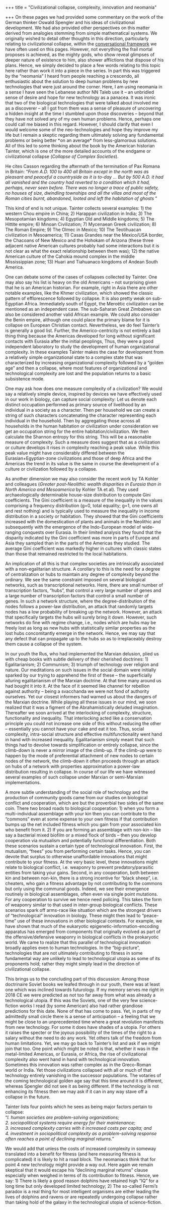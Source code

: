 +++
title = "Civilizational collapse, complexity, innovation and neomania"

+++
On these pages we had provided some commentary on the work of the German
thinker Oswald Spengler and his ideas of civilizational development. We
had also provided other perspectives on this matter derived from
analogies stemming from simple mathematical systems. We originally
wished to detail other thoughts in this direction, particularly relating
to civilizational collapse, within the [conversational
framework](https://manasataramgini.wordpress.com/2017/11/07/of-lives-of-men-of-times-of-men-i/)
we have often used on this pages. However, not everything the frail
mortal proposes is achieved, as the mighty gods, who show reveal
glimpses of deeper nature of existence to him, also shower afflictions
that dispose of his plans. Hence, we simply decided to place a few words
relating to this topic here rather than work it into a piece in the
series. In part this was triggered by the “neomania” I heard from people
reaching a crescendo, all enthusiastic about the solution to deep human
problems by new technologies that were just around the corner. Here, I
am using neomania in a sense I have seen the Lebanese author NN Taleb
use it – an unbridled sense of desire and hope for new technology as a
panacea. It was ironic that two of the biological technologies that were
talked about involved me as a discoverer – all I got from them was a
sense of pleasure of uncovering a hidden insight at the time I stumbled
upon those discoveries – beyond that they have not solved any of my own
human problems. Hence, perhaps one could call me biased in this regard.
However, I should clarify that even I would welcome some of the
neo-technologies and hope they improve my life but I remain a skeptic
regarding them ultimately solving any fundamental problems or being
better \*on an average\* from less-glamorous solutions. All of this led
to some thinking about the book by the American historian Tainter, which
is one of the more detailed accounts of the endgame or civilizational
collapse (*Collapse of Complex Societies*).

He cites Casson regarding the aftermath of the termination of Pax Romana
in Britain: “*From A.D. 100 to 400 all Britain except in the north was
as pleasant and peaceful a countryside as it is to-day … But by 500 A.D.
it had all vanished and the country had reverted to a condition which it
had, perhaps, never seen before. There was no longer a trace of public
safety, no houses of size, dwindling townships and all the villas and
most of the Roman cities burnt, abandoned, looted and left the
habitation of ghosts* ”

This kind of end is not unique. Tainter collects several examples: 1)
the western Chou empire in China; 2) Harappan civilization in India; 3)
The Mesopotamian kingdoms; 4) Egyptian Old and Middle kingdoms; 5) The
Hittite empire; 6) Minoan Civilization; 7) Mycenaean Greek civilization;
8) The Roman Empire; 9) The Olmec in Mexico; 10) The Teotihuacan
civilization in Mesoamerica; 11) Casas Grandes near the Mexico/USA
border, the Chacoans of New Mexico and the Hohokam of Arizona (these
three adjacent native American cultures probably had some interactions
but it is not clear as what the exact relationship between them was);
12) the native American culture of the Cahokia mound complex in the
middle Mississippian zone; 13) Huari and Tiahuanaco kingdoms of Andean
South America.

One can debate some of the cases of collapses collected by Tainter. One
may also say his list is heavy on the old Americans – not surprising
given that he is an American historian. For example, right in Asia there
are other notable examples, like the Khmer civilization, which showed
the classic pattern of efflorescence followed by collapse. It is also
pretty weak on sub-Egyptian Africa. Immediately south of Egypt, the
Meroëtic civilization can be mentioned as an independent case. The
sub-Saharan Great Zimbabwe can also be considered another valid African
example. We could also consider the Benin empire, although one could
place the primary blame for it is collapse on European Christian
contact. Nevertheless, we do feel Tainter’s is generally a good list.
Further, the Americo-centricity is not entirely a bad thing thing
because the Americas developed for long without significant contacts
with Eurasia after the initial peoplings, Thus, they were a good
independent laboratory to study the development of human organizational
complexity. In these examples Tainter makes the case for development
from a relatively simple organizational state to a complex state that
was characterized by increasing organizational complexity followed by a
“golden age” and then a collapse, where most features of
organizational and technological complexity are lost and the population
returns to a basic subsistence mode.

One may ask how does one measure complexity of a civilization? We would
say a relatively simple device, inspired by devices we have effectively
used in our work in biology, can capture social complexity: Let us
denote each distinct occupation performed as primary source of
livelihood by an individual in a society as a character. Then per
household we can create a string of such characters concatenating the
character representing each individual in the household. Then by
aggregating those across all households in the human habitation or
civilization under consideration we get an occupation string for the
entire habitation/civilization. We then calculate the Shannon entropy
for this string. This will be a reasonable measure of complexity. Such a
measure does suggest that as a civilization or culture develops it rises
in complexity reaching a peak value. While this peak value might have
considerably differed between the Eurasian+Egyptian-zone civilizations
and those of deep Africa and the Americas the trend in its value is the
same in course the development of a culture or civilization followed by
a collapse.

As another dimension we may also consider the recent work by TA Kohler
and colleagues (*Greater post-Neolithic wealth disparities in Eurasia
than in North America and Mesoamerica* by Kohler TA et al). They used
archaeologically determinable house-size distribution to compute Gini
coefficients. The Gini coefficient is a measure of the inequality in the
values comprising a frequency distribution (g=0, total equality; g=1,
one owns all and rest nothing) and is typically used to measure the
inequality in income distribution in a society or habitation. They
showed that the Gini coefficients increased with the domestication of
plants and animals in the Neolithic and subsequently with the emergence
of the Indo-European model of wide-ranging conquests over Eurasia. In
their limited analysis they found that the disparity indicated by the
Gini coefficient was more in parts of Europe and Asia they sampled than
in the parts of the Americas they studied. The average Gini coefficient
was markedly higher in cultures with classic states than those that
remained restricted to the local habitations.

An implication of all this is that complex societies are intrinsically
associated with a non-egalitarian structure. A corollary to this is the
need for a degree of centralization or hubs to maintain any degree of
complexity beyond the ordinary. We see the same constraint imposed on
several biological networks, such as transcriptional networks. Here,
there are small number of transcription factors, “hubs”, that control a
very large number of genes and a large number of transcription factors
that control a small number of genes. In such a network structure, where
the degree-distribution of the nodes follows a power-law distribution,
an attack that randomly targets nodes has a low probability of breaking
up the network. However, an attack that specifically targets the hubs
will surely bring it down. However, such networks do fine with regime
change, i.e., nodes which are hubs may be freely lost as long as new
hubs with statistically similar properties as the lost hubs
concomitantly emerge in the network. Hence, we may say that any defect
that can propagate up to the hubs so as to irreplaceably destroy them
cause a collapse of the system.

In our youth the Rus, who had implemented the Marxian delusion, plied us
with cheap books with subtle delivery of their cherished doctrines: 1)
Egalitarianism; 2) Communism; 3) triumph of technology over religion and
nature. Our meditations on such issues in the social domain were
initially sparked by our trying to apprehend the first of these – the
superficially alluring egalitarianism of the Marxian doctrine. At that
time many around us had bought it into it. At the face of it seemed like
channel for rebellion against authority – being a svacchanda we were not
fond of authority ourselves. Yet our closest informers had warned us
about the dangers of the Marxian doctrine. While playing all these
issues in our mind, we soon realized that it was a figment of the
Abrahamistically deluded imagination. Thereafter we soon arrived at the
interlocking of complexity, structure, functionality and inequality.
That interlocking acted like a conservation principle you could not
increase one side of this without reducing the other – essentially you
cannot have your cake and eat it too. Thus, social complexity,
intra-social structure and effective multifunctionality went hand in
hand with increased inequality. Egalitarianism simply meant that such
things had to devolve towards simplification or entirely collapse, since
the climb-down is never a mirror image of the climb-up. If the climb-up
were to happen by the mode of preferential attachment of new nodes to
certain nodes of the network, the climb-down it often proceeds through
an attack on hubs of a network with properties approximation a power-law
distribution resulting in collapse. In course of our life we have
witnessed several examples of such collapse under Marxian or
semi-Marxian implementations.

A more subtle understanding of the social role of technology and the
production of community goods came from our studies on biological
conflict and cooperation, which are but the proverbial two sides of the
same coin. There two broad roads to biological cooperation: 1) when you
form a multi-individual assemblage with your kin then you can contribute
to the “commons” even at some expense to your own fitness if that
contribution bumps up the net included fitness which you gain from your
associated kin who benefit from it. 2) If you are forming an assemblage
with non-kin – like say a bacterial mixed biofilm or a mixed flock of
birds – then you develop cooperation via mutualism and potentially
functional differentiation. Both these scenarios sustain a certain type
of technological innovation. First, the mutualism, “frees” you from
performing certain tasks. Hence, you can devote that surplus to
otherwise unaffordable innovations that might contribute to your
fitness. At the very basic level, these innovations might relate to
biological conflict, i.e. weaponry to prevent predatory/parasitic
entities from taking your gains. Second, in any cooperation, both
between kin and between non-kin, there is a strong incentive for “black
sheep”, i.e. cheaters, who gain a fitness advantage by not contributing
to the commons but only using the communal goods. Indeed, we see their
emergence routinely in biological assemblages, often even via single
point mutations. For any cooperation to survive we hence need policing.
This takes the form of weaponry similar to that used in inter-group
biological conflicts. These scenarios spark off arms-race like situation
which are the strongest drivers of “technological” innovation in
biology. These might then lead to “peace-time” use of these innovations
in other biological contexts. For example, we have shown that much of
the eukaryotic epigenetic-information-encoding apparatus has emerged
from components that originally evolved as part of the
offensive/defensive weaponry in biological conflicts in the prokaryotic
world. We came to realize that this parallel of technological innovation
broadly applies even to human technologies. In the “big-picture”,
technologies that are not ultimately contributing to fitness in some
fundamental way are unlikely to lead to technological utopia as some of
its proponents hold; rather they might simply lead in the direction of
civilizational collapse.

This brings us to the concluding part of this discussion: Among those
doctrinaire Soviet books we leafed through in our youth, there was at
least one which was inclined towards futurology. If my memory serves me
right in 2018 CE we were predicted as not too far away from what was
already a technological utopia. If this was the Soviets, one of the very
few science-fiction works I read (by some American) also had rather
grandiose predictions for this date. None of that has come to pass. Yet,
in parts of my admittedly small circle there is a sense of anticipation
– a feeling that we might be close to an unprecedented time where a
great revolution manifests from new technology. For some it does have
shades of a utopia. For others it raises the specter or the joyous
possibility of the times of the right to a salary without the need to do
any work. Yet others talk of the freedom from human limitations. Yet, we
may go back to Tainter’s list and ask if we might join that too. One
point which might be noted is that, whether it was in the metal-limited
Americas, or Eurasia, or Africa, the rise of civilizational complexity
also went hand in hand with technological innovation. Sometimes this
innovation was rather complex as in the Greco-Roman world or India. Yet
those civilizations collapsed with all or much of that technology
entirely vanishing in the successor populations. The votaries of the
coming technological golden age say that this time around it is
different, whereas Spengler did not see it as being different. If the
technology is not enhancing its fitness then we may ask if it can in any
way stave off a collapse in the future.

Tainter lists four points which he sees as being major factors pertain
to collapse:  
“*l. human societies are problem-solving organizations;*  
*2. sociopolitical systems require energy for their maintenance;*  
*3. increased complexity carries with it increased costs per capita;
and*  
*4. investment in sociopolitical complexity as a problem-solving
response often reaches a point of declining marginal returns.*”

We would add that unless the costs of increased complexity in someway
translated into a benefit for fitness (and here measuring fitness is
complicated) it is likely to hit a road block. The neomaniacs think that
for point 4 new technology might provide a way out. Here again we remain
skeptical that it would escape his “declining marginal returns” clause
especially when weighed in terms of its contribution to fitness. Hence,
we say: 1) There is likely a good reason dolphins have retained high
“IQ” for a long time but only developed limited technology; 2) The
so-called Fermi’s paradox is a real thing for most intelligent organisms
are either leading the lives of dolphins and ravens or are repeatedly
undergoing collapse rather than taking hold of the galaxy in the
technological utopia of science-fiction.
